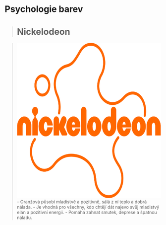 # Psychologie barev
> # Nickelodeon 
>

> <img src="Nickelodeon.png" width="500" height="500">
> - Oranžová působí mladistvě a pozitivně, sálá z ní teplo a dobrá nálada. 
> - Je vhodná pro všechny, kdo chtějí dát najevo svůj mladistvý elán a pozitivní energii. 
> - Pomáhá zahnat smutek, deprese a špatnou náladu.
>

